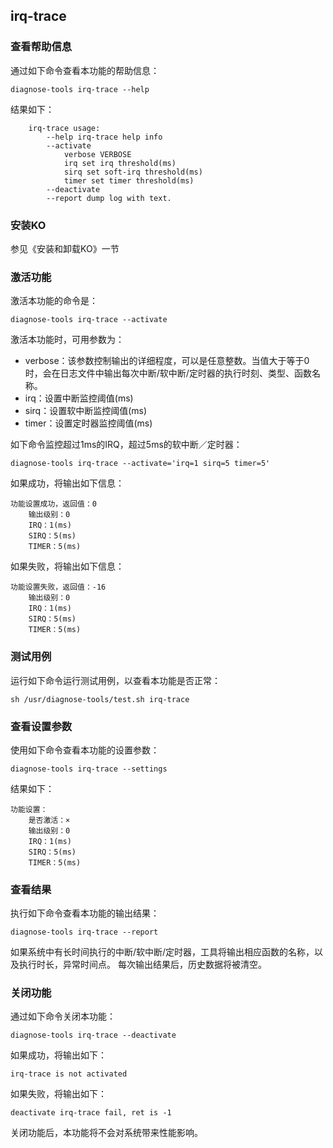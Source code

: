 ## irq-trace

### 查看帮助信息
通过如下命令查看本功能的帮助信息：
```
diagnose-tools irq-trace --help
```
结果如下：
```
    irq-trace usage:
        --help irq-trace help info
        --activate
            verbose VERBOSE
            irq set irq threshold(ms)
            sirq set soft-irq threshold(ms)
            timer set timer threshold(ms)
        --deactivate
        --report dump log with text.
```
### 安装KO
参见《安装和卸载KO》一节
### 激活功能
激活本功能的命令是：
```
diagnose-tools irq-trace --activate
```
激活本功能时，可用参数为：
* verbose：该参数控制输出的详细程度，可以是任意整数。当值大于等于0时，会在日志文件中输出每次中断/软中断/定时器的执行时刻、类型、函数名称。
* irq：设置中断监控阈值(ms)
* sirq：设置软中断监控阈值(ms)
* timer：设置定时器监控阈值(ms)

如下命令监控超过1ms的IRQ，超过5ms的软中断／定时器：
```
diagnose-tools irq-trace --activate='irq=1 sirq=5 timer=5'
```
如果成功，将输出如下信息：
```
功能设置成功，返回值：0
    输出级别：0
    IRQ：1(ms)
    SIRQ：5(ms)
    TIMER：5(ms)
```
如果失败，将输出如下信息：
```
功能设置失败，返回值：-16
    输出级别：0
    IRQ：1(ms)
    SIRQ：5(ms)
    TIMER：5(ms)
```
### 测试用例
运行如下命令运行测试用例，以查看本功能是否正常：
```
sh /usr/diagnose-tools/test.sh irq-trace
```
### 查看设置参数
使用如下命令查看本功能的设置参数：
```
diagnose-tools irq-trace --settings
```
结果如下：
```
功能设置：
    是否激活：×
    输出级别：0
    IRQ：1(ms)
    SIRQ：5(ms)
    TIMER：5(ms)
```
### 查看结果
执行如下命令查看本功能的输出结果：
```
diagnose-tools irq-trace --report
```
如果系统中有长时间执行的中断/软中断/定时器，工具将输出相应函数的名称，以及执行时长，异常时间点。
每次输出结果后，历史数据将被清空。
### 关闭功能
通过如下命令关闭本功能：
```
diagnose-tools irq-trace --deactivate
```
如果成功，将输出如下：
```
irq-trace is not activated
```
如果失败，将输出如下：
```
deactivate irq-trace fail, ret is -1
```
关闭功能后，本功能将不会对系统带来性能影响。

